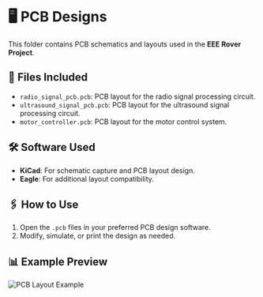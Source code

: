 # 🖥️ PCB Designs

This folder contains PCB schematics and layouts used in the **EEE Rover Project**.

## 📂 Files Included
- `radio_signal_pcb.pcb`: PCB layout for the radio signal processing circuit.
- `ultrasound_signal_pcb.pcb`: PCB layout for the ultrasound signal processing circuit.
- `motor_controller.pcb`: PCB layout for the motor control system.

## 🛠️ Software Used
- **KiCad**: For schematic capture and PCB layout design.
- **Eagle**: For additional layout compatibility.

## 🖇️ How to Use
1. Open the `.pcb` files in your preferred PCB design software.
2. Modify, simulate, or print the design as needed.

## 📊 Example Preview
![PCB Layout Example](../Images/pcb_example.png)
